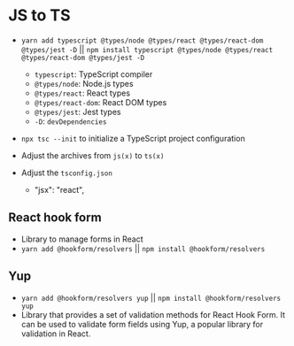 # JS to TS

- `yarn add typescript @types/node @types/react @types/react-dom @types/jest -D` || `npm install typescript @types/node @types/react @types/react-dom @types/jest -D`

  - `typescript`: TypeScript compiler
  - `@types/node`: Node.js types
  - `@types/react`: React types
  - `@types/react-dom`: React DOM types
  - `@types/jest`: Jest types
  - `-D`: `devDependencies`

- `npx tsc --init` to initialize a TypeScript project configuration

- Adjust the archives from `js(x)` to `ts(x)`
- Adjust the `tsconfig.json`
  - "jsx": "react",

## React hook form

- Library to manage forms in React
- `yarn add @hookform/resolvers` || `npm install @hookform/resolvers`

## Yup

- `yarn add @hookform/resolvers yup` || `npm install @hookform/resolvers yup`
- Library that provides a set of validation methods for React Hook Form. It can be used to validate form fields using Yup, a popular library for validation in React.

